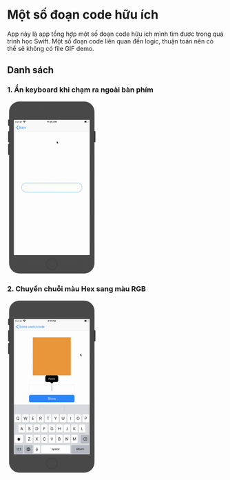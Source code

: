 #  Một số đoạn code hữu ích
App này là app tổng hợp một số đoạn code hữu ích mình tìm được trong quá trình học Swift. Một số đoạn code liên quan đến logic, thuận
toán nên có thể sẽ không có file GIF demo.

## Danh sách
### 1. Ẩn keyboard khi chạm ra ngoài bàn phím
<img src="HideKeyboard.gif" alt="drawing" width="207"/>

### 2. Chuyển chuỗi màu Hex sang màu RGB
<img src="HexColor.gif" alt="drawing" width="207"/>
